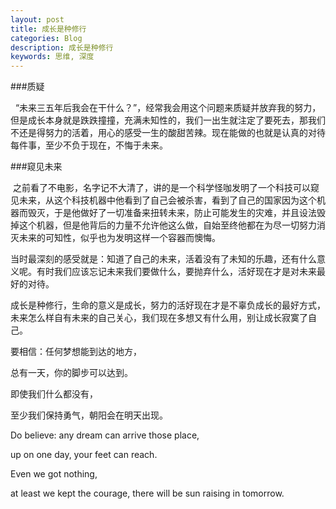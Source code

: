 ```yaml
---
layout: post
title: 成长是种修行
categories: Blog
description: 成长是种修行
keywords: 思维, 深度
---
```


###质疑

  “未来三五年后我会在干什么？”，经常我会用这个问题来质疑并放弃我的努力，但是成长本身就是跌跌撞撞，充满未知性的，我们一出生就注定了要死去，那我们不还是得努力的活着，用心的感受一生的酸甜苦辣。现在能做的也就是认真的对待每件事，至少不负于现在，不悔于未来。

###窥见未来

 之前看了不电影，名字记不大清了，讲的是一个科学怪咖发明了一个科技可以窥见未来，从这个科技机器中他看到了自己会被杀害，看到了自己的国家因为这个机器而毁灭，于是他做好了一切准备来扭转未来，防止可能发生的灾难，并且设法毁掉这个机器，但是他背后的力量不允许他这么做，自始至终他都在为尽一切努力消灭未来的可知性，似乎也为发明这样一个容器而懊悔。

当时最深刻的感受就是：知道了自己的未来，活着没有了未知的乐趣，还有什么意义呢。有时我们应该忘记未来我们要做什么，要抛弃什么，活好现在才是对未来最好的对待。

成长是种修行，生命的意义是成长，努力的活好现在才是不辜负成长的最好方式，未来怎么样自有未来的自己关心，我们现在多想又有什么用，别让成长寂寞了自己。

要相信：任何梦想能到达的地方， 

总有一天，你的脚步可以达到。 

即使我们什么都没有， 

至少我们保持勇气，朝阳会在明天出现。 

Do believe: any dream can arrive those place, 

up on one day, your feet can reach. 

Even we got nothing, 

at least we kept the courage, there will be sun raising in tomorrow.
